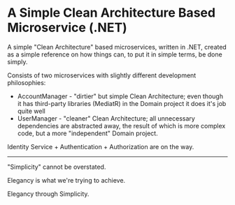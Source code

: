# A Simple Clean Architecture Based Microservice (.NET)
A simple "Clean Architecture" based microservices, written in .NET, created as a simple reference on how things can, to put it in simple terms, be done simply.

Consists of two microservices with slightly different development philosophies:
- AccountManager - "dirtier" but simple Clean Architecture; even though it has third-party libraries (MediatR) in the Domain project it does it's job quite well 
- UserManager - "cleaner" Clean Architecture; all unnecessary dependencies are abstracted away, the result of which is more complex code, but a more "independent" Domain project.

Identity Service + Authentication + Authorization are on the way.

-----------------------------------------------------------------------------------------------------------------------------------------------
"Simplicity" cannot be overstated.

Elegancy is what we're trying to achieve.

Elegancy through Simplicity.

